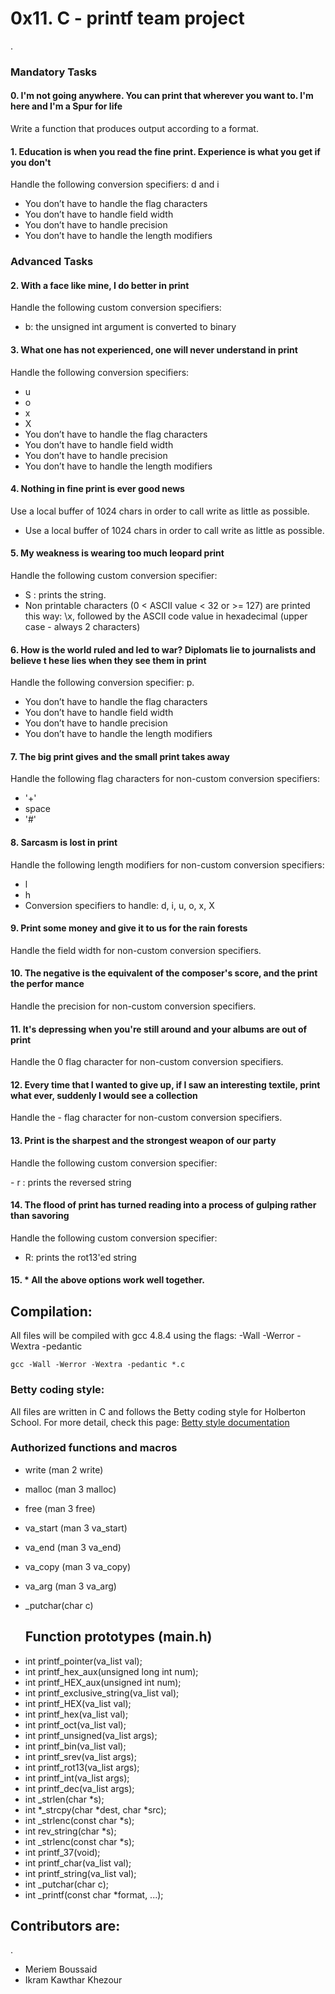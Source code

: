 
<h1>0x11. C - printf team project</h1> .


  <h3>Mandatory Tasks</h3>

<h4>0. I'm not going anywhere. You can print that wherever you want to. I'm here and I'm
a Spur for life</h4>                                                               
<p>Write a function that produces output according to a format.</p>                      
                                                                                    
                                                                                    
<h4>1. Education is when you read the fine print. Experience is what you get if you don't</h4>
<p> Handle the following conversion specifiers: d and i</p>
   
- You don’t have to handle the flag characters
- You don’t have to handle field width
- You don’t have to handle precision
- You don’t have to handle the length modifiers

<h3>Advanced Tasks</h3>

<h4>2. With a face like mine, I do better in print</h4>                                      
<p>Handle the following custom conversion specifiers:</p> 

- b: the unsigned int argument is converted to binary
                                                                                    
<h4>3. What one has not experienced, one will never understand in print</h4>               
<p>Handle the following conversion specifiers:</p>

- u
- o
- x
- X
- You don’t have to handle the flag characters
- You don’t have to handle field width
- You don’t have to handle precision
- You don’t have to handle the length modifiers
                                                                                    
<h4>4. Nothing in fine print is ever good news</h4>
<p>Use a local buffer of 1024 chars in order to call write as little as possible.</p>

- Use a local buffer of 1024 chars in order to call write as little as possible.
                                                                                    
<h4>5. My weakness is wearing too much leopard print </h4>                                   
<p>Handle the following custom conversion specifier: </p>

- S : prints the string.
- Non printable characters (0 < ASCII value < 32 or >= 127) are printed this way: \x, followed by the ASCII code value in hexadecimal (upper case - always 2 characters)
                                                                                    
<h4>6. How is the world ruled and led to war? Diplomats lie to journalists and believe t
hese lies when they see them in print</h4>                                  
<p>Handle the following conversion specifier: p.</p>  

- You don’t have to handle the flag characters
- You don’t have to handle field width
- You don’t have to handle precision
- You don’t have to handle the length modifiers
                                                                                    
<h4>7. The big print gives and the small print takes away </h4>                              
<p>Handle the following flag characters for non-custom conversion specifiers:</p>

- '+'
- space
- '#'
                                                                                    
<h4>8. Sarcasm is lost in print </h4>                                                        
<p>Handle the following length modifiers for non-custom conversion specifiers:</p>         
                                                                                    
- l                                                                                   
- h                                                                                   
- Conversion specifiers to handle: d, i, u, o, x, X                                   
                                                                                    
<h4>9. Print some money and give it to us for the rain forests</h4>                          
<p>Handle the field width for non-custom conversion specifiers.  </p>                      
                                                                                    
<h4>10. The negative is the equivalent of the composer's score, and the print the perfor mance </h4>                                                                         
<p>Handle the precision for non-custom conversion specifiers. </p>      

<h4>11. It's depressing when you're still around and your albums are out of print</h4>    
<p>Handle the 0 flag character for non-custom conversion specifiers.</p>                   
                                                                                    
<h4>12. Every time that I wanted to give up, if I saw an interesting textile, print what
 ever, suddenly I would see a collection  </h4>                                         
<p>Handle the - flag character for non-custom conversion specifiers.</p>                   
                                                                                    
<h4>13. Print is the sharpest and the strongest weapon of our party </h4>                  
<p>Handle the following custom conversion specifier:</p>
- r : prints the reversed string
                                                                                    
<h4>14. The flood of print has turned reading into a process of gulping rather than savoring </h4>
 <p>Handle the following custom conversion specifier:</p>
 
 - R: prints the rot13'ed string
                                                                                    
<h4>15. * All the above options work well together. </h4>

<h2>Compilation:</h2>
All files will be compiled with gcc 4.8.4 using the flags: -Wall -Werror -Wextra -pedantic

    gcc -Wall -Werror -Wextra -pedantic *.c

  ### Betty coding style:

  All files are written in C and follows the Betty coding style for Holberton School. For more detail, check this page:
  [Betty style documentation](https://github.com/holbertonschool/Betty/wiki)

  ### Authorized functions and macros

* write (man 2 write)
* malloc (man 3 malloc)
* free (man 3 free)
* va_start (man 3 va_start)
* va_end (man 3 va_end)
* va_copy (man 3 va_copy)
* va_arg (man 3 va_arg)
* _putchar(char c)

  ## Function prototypes (main.h)

- int printf_pointer(va_list val);
- int printf_hex_aux(unsigned long int num);
- int printf_HEX_aux(unsigned int num);
- int printf_exclusive_string(va_list val);
- int printf_HEX(va_list val);
- int printf_hex(va_list val);
- int printf_oct(va_list val);
- int printf_unsigned(va_list args);
- int printf_bin(va_list val);
- int printf_srev(va_list args);
- int printf_rot13(va_list args);
- int printf_int(va_list args);
- int printf_dec(va_list args);
- int _strlen(char *s);
- int *_strcpy(char *dest, char *src);
- int _strlenc(const char *s);
- int rev_string(char *s);
- int _strlenc(const char *s);
- int printf_37(void);
- int printf_char(va_list val);
- int printf_string(va_list val);
- int _putchar(char c);
- int _printf(const char *format, ...);
  
    
<h2>Contributors are:</h2>.

 - Meriem Boussaid
 - Ikram Kawthar Khezour
